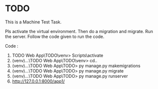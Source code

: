 # TODO
This is a Machine Test Task.


Pls activate the virtual environment.
Then do a migration and migrate.
Run the server.
Follow the code given to run the code.

Code :
1) TODO Web App\TODO\venv> Scripts\activate
2) (venv)...\TODO Web App\TODO\venv> cd.. 
3) (venv)...\TODO Web App\TODO> py manage.py makemigrations
4) (venv)...\TODO Web App\TODO> py manage.py migrate
5) (venv)...\TODO Web App\TODO> py manage.py runserver   
6) http://127.0.0.1:8000/app1/

